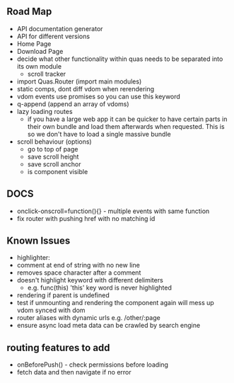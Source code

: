 ## Road Map
* API documentation generator
* API for different versions
* Home Page
* Download Page
* decide what other functionality within quas needs to be separated into its own module
  * scroll tracker
* import Quas.Router (import main modules)
* static comps, dont diff vdom when rerendering
* vdom events use promises so you can use this keyword
* q-append (append an array of vdoms)
* lazy loading routes
  * if you have a large web app it can be quicker to have certain parts in their own bundle and load them afterwards when requested. This is so we don't have to load a single massive bundle
* scroll behaviour (options)
  * go to top of page
  * save scroll height
  * save scroll anchor
  * is component visible

## DOCS
  * onclick-onscroll=function(){} - multiple events with same function
  * fix router with pushing href with no matching id

## Known Issues
* highlighter:
 * comment at end of string with no new line
 * removes space character after a comment
 * doesn't highlight keyword with different delimiters
   * e.g. func(this) 'this' key word is never highlighted
* rendering if parent is undefined
* test if unmounting and rendering the component again will mess up vdom synced with dom
* router aliases with dynamic urls e.g. /other/:page
* ensure async load meta data can be crawled by search engine

## routing features to add
* onBeforePush() - check permissions before loading
* fetch data and then navigate if no error
